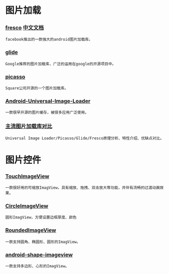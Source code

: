 # 图片加载
### [fresco](https://github.com/facebook/fresco)    [中文文档](http://www.fresco-cn.org/)
    facebook推出的一款强大的android图片加载库。

### [glide](https://github.com/bumptech/glide)
    Google推荐的图片加载库，广泛的运用在google的开源项目中。

### [picasso](https://github.com/square/picasso)
    Square公司开源的一个图片加载库。

### [Android-Universal-Image-Loader](https://github.com/search?l=Java&o=desc&q=image&ref=searchresults&s=stars&type=Repositories&utf8=%E2%9C%93)
    一款很早开源的图片缓存，被很多应用广泛使用。

### [主流图片加载库对比](http://a.codekk.com/blogs/detail/565549e2fbbec781c2f75821)
    Universal Image Loader/Picasso/Glide/Fresco原理分析、特性介绍、优缺点对比。

# 图片控件
### [TouchImageView](https://github.com/MikeOrtiz/TouchImageView)
    一款很好用的可缩放ImagView，具有缩放、拖拽、双击放大等功能，并伴有流畅的过渡动画效果。

### [CircleImageView](https://github.com/hdodenhof/CircleImageView)
    圆形ImagView，方便设置边框厚度、颜色

### [RoundedImageView](https://github.com/vinc3m1/RoundedImageView)
    一款支持圆角、椭圆形、圆形的ImagView。

### [android-shape-imageview](https://github.com/siyamed/android-shape-imageview)
    一款支持多边形、心形的ImagView。











